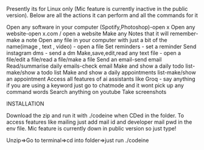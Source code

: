 Presently its for Linux only (Mic feature is currently inactive in the public version). Below are all the actions it can perform and all the commands for it

Open any software in your computer (Spotify,Photoshop)-open x
Open any website-open x.com / open a website
Make any Notes that it will remember-make a note
Open any file in your computer with just a bit of the name(image , text , video) - open a file
Set reminders - set a reminder
Send instagram dms - send a dm
Make,save,edit,read any text file - open a file/edit a file/read a file/make a file
Send an email-send email
Read/summarise daily emails-check email
Make and show a daily todo list-make/show a todo list
Make and show a daily appointments list-make/show an appointment
Access all features of ai assistants like Groq - say anything if you are using a keyword just go to chatmode and it wont pick up any command words
Search anything on youtube
Take screenshots


INSTALLATION

Download the zip and run it with ./codeine when CDed in the folder. To access features like mailing just add mail id and developer mail pwd in the env file. Mic feature is currently down in public version so just type!

Unzip=>Go to terminal=>cd into folder=>just run ./codeine
